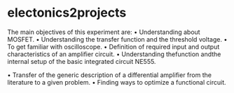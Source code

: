 # electonics2projects

The main objectives of this experiment are:
  • Understanding about MOSFET.
  • Understanding the transfer function and the threshold voltage.
  • To get familiar with oscilloscope.
  •	Definition of required input and output characteristics of an amplifier circuit.
  • Understanding thefunction andthe internal setup of the basic integrated circuit NE555.
  
  • Transfer of the generic description of a differential amplifier from the literature to a given problem.
  • Finding ways to optimize a functional circuit.
